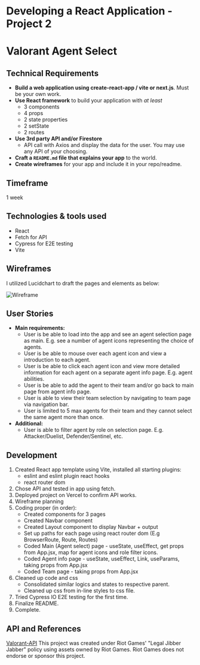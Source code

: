 # Developing a React Application - Project 2

# Valorant Agent Select

## Technical Requirements

- **Build a web application using create-react-app / vite or next.js**. Must be
  your own work.
- **Use React framework** to build your application with _at least_
  - 3 components
  - 4 props
  - 2 state properties
  - 2 setState
  - 2 routes
- **Use 3rd party API and/or Firestore**
  - API call with Axios and display the data for the user. You may use any API
    of your choosing.
- **Craft a `README.md` file that explains your app** to the world.
- **Create wireframes** for your app and include it in your repo/readme.

## Timeframe

1 week

## Technologies & tools used

- React
- Fetch for API
- Cypress for E2E testing
- Vite

## Wireframes

I utilized Lucidchart to draft the pages and elements as below:

![Wireframe](https://github.com/nicholasgtan/valorant-agents-p2/blob/main/src/assets/p2-wireframe.png?raw=true)

## User Stories

- **Main requirements:**
  - User is be able to load into the app and see an agent selection page as main. E.g. see a number of agent icons representing the choice of agents.
  - User is be able to mouse over each agent icon and view a introduction to each agent.
  - User is be able to click each agent icon and view more detailed information for each agent on a separate agent info page. E.g. agent abilities.
  - User is be able to add the agent to their team and/or go back to main page from agent info page.
  - User is able to view their team selection by navigating to team page via navigation bar.
  - User is limited to 5 max agents for their team and they cannot select the same agent more than once.
- **Additional:**
  - User is able to filter agent by role on selection page. E.g. Attacker/Duelist, Defender/Sentinel, etc.

## Development

1. Created React app template using Vite, installed all starting plugins:
   - eslint and eslint plugin react hooks
   - react router dom
2. Chose API and tested in app using fetch.
3. Deployed project on Vercel to confirm API works.
4. Wireframe planning
5. Coding proper (in order):
   - Created components for 3 pages
   - Created Navbar component
   - Created Layout component to display Navbar + output
   - Set up paths for each page using react router dom (E.g BrowserRoute, Route, Routes)
   - Coded Main (Agent select) page - useState, useEffect, get props from App.jsx, map for agent icons and role filter icons.
   - Coded Agent info page - useState, useEffect, Link, useParams, taking props from App.jsx
   - Coded Team page - taking props from App.jsx
6. Cleaned up code and css
   - Consolidated similar logics and states to respective parent.
   - Cleaned up css from in-line styles to css file.
7. Tried Cypress IO E2E testing for the first time.
8. Finalize README.
9. Complete.

## API and References

[Valorant-API](https://valorant-api.com/)
This project was created under Riot Games' "Legal Jibber Jabber" policy using assets owned by Riot Games. Riot Games does not endorse or sponsor this project.
